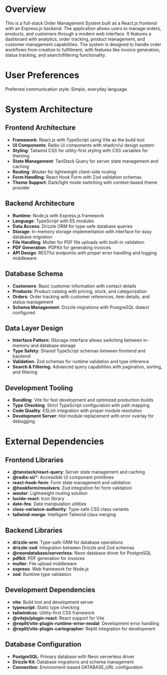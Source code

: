 # Overview

This is a full-stack Order Management System built as a React.js frontend with an Express.js backend. The application allows users to manage orders, products, and customers through a modern web interface. It features a dashboard with analytics, order tracking, product management, and customer management capabilities. The system is designed to handle order workflows from creation to fulfillment, with features like invoice generation, status tracking, and search/filtering functionality.

# User Preferences

Preferred communication style: Simple, everyday language.

# System Architecture

## Frontend Architecture
- **Framework**: React.js with TypeScript using Vite as the build tool
- **UI Components**: Radix UI components with shadcn/ui design system
- **Styling**: Tailwind CSS for utility-first styling with CSS variables for theming
- **State Management**: TanStack Query for server state management and caching
- **Routing**: Wouter for lightweight client-side routing
- **Form Handling**: React Hook Form with Zod validation schemas
- **Theme Support**: Dark/light mode switching with context-based theme provider

## Backend Architecture
- **Runtime**: Node.js with Express.js framework
- **Language**: TypeScript with ES modules
- **Data Access**: Drizzle ORM for type-safe database queries
- **Storage**: In-memory storage implementation with interface for easy database migration
- **File Handling**: Multer for PDF file uploads with built-in validation
- **PDF Generation**: PDFKit for generating invoices
- **API Design**: RESTful endpoints with proper error handling and logging middleware

## Database Schema
- **Customers**: Basic customer information with contact details
- **Products**: Product catalog with pricing, stock, and categorization
- **Orders**: Order tracking with customer references, item details, and status management
- **Schema Management**: Drizzle migrations with PostgreSQL dialect configured

## Data Layer Design
- **Interface Pattern**: IStorage interface allows switching between in-memory and database storage
- **Type Safety**: Shared TypeScript schemas between frontend and backend
- **Validation**: Zod schemas for runtime validation and type inference
- **Search & Filtering**: Advanced query capabilities with pagination, sorting, and filtering

## Development Tooling
- **Bundling**: Vite for fast development and optimized production builds
- **Type Checking**: Strict TypeScript configuration with path mapping
- **Code Quality**: ESLint integration with proper module resolution
- **Development Server**: Hot module replacement with error overlay for debugging

# External Dependencies

## Frontend Libraries
- **@tanstack/react-query**: Server state management and caching
- **@radix-ui/***: Accessible UI component primitives
- **react-hook-form**: Form state management and validation
- **@hookform/resolvers**: Zod integration for form validation
- **wouter**: Lightweight routing solution
- **lucide-react**: Icon library
- **date-fns**: Date manipulation utilities
- **class-variance-authority**: Type-safe CSS class variants
- **tailwind-merge**: Intelligent Tailwind class merging

## Backend Libraries
- **drizzle-orm**: Type-safe ORM for database operations
- **drizzle-zod**: Integration between Drizzle and Zod schemas
- **@neondatabase/serverless**: Neon database driver for PostgreSQL
- **pdfkit**: PDF generation for invoices
- **multer**: File upload middleware
- **express**: Web framework for Node.js
- **zod**: Runtime type validation

## Development Dependencies
- **vite**: Build tool and development server
- **typescript**: Static type checking
- **tailwindcss**: Utility-first CSS framework
- **@vitejs/plugin-react**: React support for Vite
- **@replit/vite-plugin-runtime-error-modal**: Development error handling
- **@replit/vite-plugin-cartographer**: Replit integration for development

## Database Configuration
- **PostgreSQL**: Primary database with Neon serverless driver
- **Drizzle Kit**: Database migrations and schema management
- **Connection**: Environment-based DATABASE_URL configuration